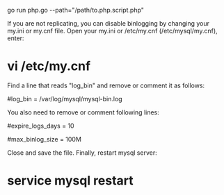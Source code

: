 go run php.go --path="/path/to.php.script.php"

If you are not replicating, you can disable binlogging by changing your my.ini or my.cnf file. Open your my.ini or /etc/my.cnf (/etc/mysql/my.cnf), enter:

# vi /etc/my.cnf

Find a line that reads "log_bin" and remove or comment it as follows:

#log_bin = /var/log/mysql/mysql-bin.log

You also need to remove or comment following lines:

#expire_logs_days        = 10

#max_binlog_size         = 100M

Close and save the file. Finally, restart mysql server:

# service mysql restart